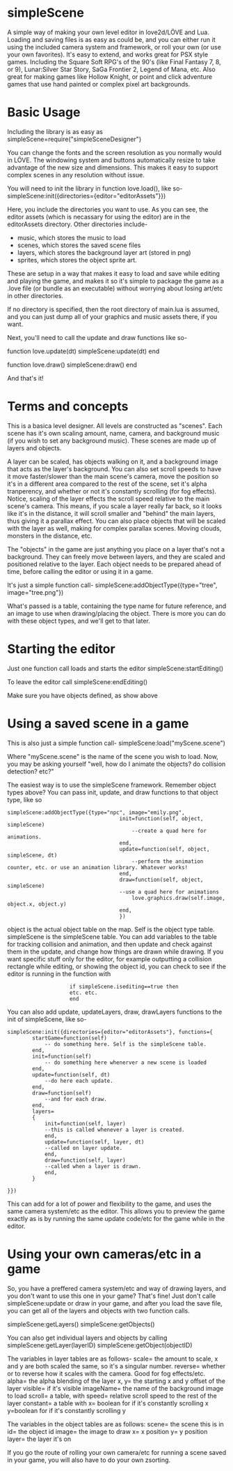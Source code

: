 # simpleScene
A simple way of making your own level editor in love2d/LÖVE and Lua. Loading and saving files is as easy as could be, and you can either 
run it using the included camera system and framework, or roll your own (or use your own favorites). It's easy to extend, and works great
for PSX style games. Including the Square Soft RPG's of the 90's (like Final Fantasy 7, 8, or 9), Lunar:Silver Star Story, SaGa Frontier 2, 
Legend of Mana, etc. Also great for making games like Hollow Knight, or point and click adventure games that use hand painted or complex
pixel art backgrounds.

# Basic Usage
Including the library is as easy as
simpleScene=require("simpleSceneDesigner")

You can change the fonts and the screen resolution as you normally would in LÖVE. The windowing system and buttons automatically resize
to take advantage of the new size and dimensions. This makes it easy to support complex scenes in any resolution without issue.

You will need to init the library in function love.load(), like so-
    simpleScene:init({directories={editor="editorAssets"}})

Here, you include the directories you want to use. As you can see, the editor assets (which is necassary for using the editor) are
in the editorAssets directory. Other directories include-
- music, which stores the music to load
- scenes, which stores the saved scene files
- layers, which stores the background layer art (stored in png)
- sprites, which stores the object sprite art.

These are setup in a way that makes it easy to load and save while editing and playing the game, and makes it so it's simple to
package the game as a .love file (or bundle as an executable) without worrying about losing art/etc in other directories. 

If no directory is specified, then the root directory of main.lua is assumed, and you can just dump all of your graphics and
music assets there, if you want.

Next, you'll need to call the update and draw functions like so-

function love.update(dt)
    simpleScene:update(dt)
end

function love.draw()
    simpleScene:draw()
end

And that's it!

# Terms and concepts
This is a basica level designer. All levels are constructed as "scenes". Each scene has it's own scaling amount, name, camera, and background music
(if you wish to set any background music). These scenes are made up of layers and objects.

A layer can be scaled, has objects walking on it, and a background image that acts as the layer's background. You can also set scroll speeds to have it
move faster/slower than the main scene's camera, move the position so it's in a different area compared to the rest of the scene, set it's alpha tranperency,
and whether or not it's constantly scrolling (for fog effects). Notice, scaling of the layer effects the scroll speed relative to the main scene's camera.
This means, if you scale a layer really far back, so it looks like it's in the distance, it will scroll smaller and "behind" the main layers, thus giving it
a parallax effect. You can also place objects that will be scaled with the layer as well, making for complex parallax scenes. Moving clouds, monsters in the
distance, etc.

The "objects" in the game are just anything you place on a layer that's not a background. They can freely move between layers, and they are scaled
and positioned relative to the layer. Each object needs to be prepared ahead of time, before calling the editor or using it in a game.

It's just a simple function call-
    simpleScene:addObjectType({type="tree", image="tree.png"})

What's passed is a table, containing the type name for future reference, and an image to use when drawing/placing the object. There is more you can do with 
these object types, and we'll get to that later.



# Starting the editor
Just one function call loads and starts the editor
simpleScene:startEditing()

To leave the editor call
simpleScene:endEditing()

Make sure you have objects defined, as show above

# Using a saved scene in a game
This is also just a simple function call-
simpleScene:load("myScene.scene")

Where "myScene.scene" is the name of the scene you wish to load. Now, you may be asking yourself "well, how do I animate the objects? do collision detection? etc?"

The easiest way is to use the simpleScene framework. Remember object types above? You can pass init, update, and draw functions to that object type, like so

    simpleScene:addObjectType({type="npc", image="emily.png",
                                        init=function(self, object, simpleScene)
                                            --create a quad here for animations.
                                        end,
                                        update=function(self, object, simpleScene, dt)
                                            --perform the animation counter, etc. or use an animation library. Whatever works!
                                        end,
                                        draw=function(self, object, simpleScene)
                                        --use a quad here for animations
                                            love.graphics.draw(self.image, object.x, object.y)
                                        end,
                                        })

object is the actual object table on the map. Self is the object type table. simpleScene is the simpleScene table.
You can add variables to the table for tracking collision and animation, and then update and check against them in the update,
and change how things are drawn while drawing. If you want specific stuff only for the editor, for example outputting
a collision rectangle while editing, or showing the object id, you can check to see if the editor is running in the function with

                        if simpleScene.isediting==true then
                        etc. etc.
                        end

You can also add update, updateLayers, draw, drawLayers functions to the init of simpleScene, like so-

    simpleScene:init({directories={editor="editorAssets"}, functions={
            startGame=function(self)
                -- do something here. Self is the simpleScene table.
            end,
            init=function(self)
                -- do something here whenerver a new scene is loaded
            end,
            update=function(self, dt)
                --do here each update.
            end,
            draw=function(self)
                --and for each draw.
            end,
            layers=
            {
                init=function(self, layer)
                --this is called whenever a layer is created.
                end,
                update=function(self, layer, dt)
                --called on layer update.
                end,
                draw=function(self, layer)
                --called when a layer is drawn.
                end,
            }

    }})

This can add for a lot of power and flexibility to the game, and uses the same camera system/etc as the editor. This allows you to preview the game
exactly as is by running the same update code/etc for the game while in the editor.

# Using your own cameras/etc in a game 
So, you have a preffered camera system/etc and way of drawing layers, and you don't want to use this one in your game? That's fine! Just don't calle
simpleScene:update or draw in your game, and after you load the save file, you can get all of the layers and objects with two function calls.

simpleScene:getLayers()
simpleScene:getObjects()

You can also get individual layers and objects by calling
simpleScene:getLayer(layerID)
simpleScene:getObject(objectID)

The variables in layer tables are as follows-
    scale= the amount to scale, x and y are both scaled the same, so it's a singular number.
    reverse= whether or to reverse how it scales with the camera. Good for fog effects/etc. 
    alpha= the alpha blending of the layer
    x, y= the starting x and y offset of the layer
    visible= if it's visible
    imageName= the name of the background image to load
    scroll= a table, with 
                speed= relative scroll speed to the rest of the layer
                constant=
                        a table with
                        x= boolean for if it's constantly scrolling x
                        y=boolean for if it's constantly scrolling y

The variables in the object tables are as follows:
    scene= the scene this is in
    id= the object id
    image= the image to draw
    x= x position
    y= y position
    layer= the layer it's on

If you go the route of rolling your own camera/etc for running a scene saved in your game, you will also have to do your own zsorting.
